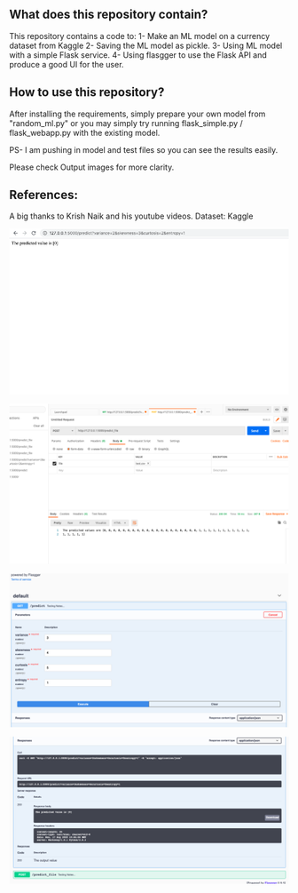 ## What does this repository contain?
This repository contains a code to:
	1- Make an ML model on a currency dataset from Kaggle
	2- Saving the ML model as pickle.
	3- Using ML model with a simple Flask service.
	4- Using flasgger to use the Flask API and produce a good UI for the user.


## How to use this repository?
After installing the requirements, simply prepare your own model from "random_ml.py"
or you may simply try running flask_simple.py / flask_webapp.py with the existing model.

PS- I am pushing in model and test files so you can see the results easily.

Please check Output images for more clarity.

## References:
A big thanks to Krish Naik and his youtube videos.
Dataset: Kaggle

![alt text](https://github.com/shivekchhabra/Flask-API/blob/master/Outputs/flask-api.png)

![alt text](https://github.com/shivekchhabra/Flask-API/blob/master/Outputs/postman.png)

![alt text](https://github.com/shivekchhabra/Flask-API/blob/master/Outputs/flasgger1.png)

![alt text](https://github.com/shivekchhabra/Flask-API/blob/master/Outputs/flasgger2.png)

